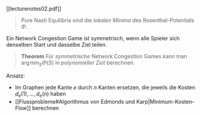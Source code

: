 [[lecturenotes02.pdf]]

> Pure Nash Equilibria sind die *lokalen Minima* des Rosenthal-Potentials $\Phi$.

Ein Network Congestion Game ist symmetrisch, wenn alle Spieler sich denselben Start und dasselbe Ziel teilen.

> **Theorem**
> Für *symmetrische* Network Congestion Games kann man $\arg\min_{S}\Phi(S)$ in *polynomieller Zeit* berechnen. 

Ansatz:
- Im Graphen jede Kante $e$ durch $n$ Kanten ersetzen, die jeweils die Kosten $d_{e}(1),\dots,d_{e}(n)$ haben
- [[Flussprobleme#Algorithmus von Edmonds und Karp|Minimum-Kosten-Flow]] berechnen